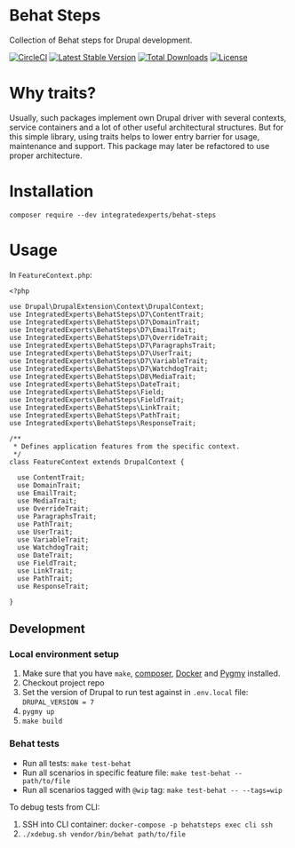 # Behat Steps
Collection of Behat steps for Drupal development.

[![CircleCI](https://circleci.com/gh/integratedexperts/behat-steps.svg?style=shield)](https://circleci.com/gh/integratedexperts/behat-steps)
[![Latest Stable Version](https://poser.pugx.org/integratedexperts/behat-steps/v/stable)](https://packagist.org/packages/integratedexperts/behat-steps)
[![Total Downloads](https://poser.pugx.org/integratedexperts/behat-steps/downloads)](https://packagist.org/packages/integratedexperts/behat-steps)
[![License](https://poser.pugx.org/integratedexperts/behat-steps/license)](https://packagist.org/packages/integratedexperts/behat-steps)

# Why traits?
Usually, such packages implement own Drupal driver with several contexts, service containers and a lot of other useful architectural structures.
But for this simple library, using traits helps to lower entry barrier for usage, maintenance and support. 
This package may later be refactored to use proper architecture. 

# Installation
`composer require --dev integratedexperts/behat-steps`

# Usage
In `FeatureContext.php`:

```
<?php

use Drupal\DrupalExtension\Context\DrupalContext;
use IntegratedExperts\BehatSteps\D7\ContentTrait;
use IntegratedExperts\BehatSteps\D7\DomainTrait;
use IntegratedExperts\BehatSteps\D7\EmailTrait;
use IntegratedExperts\BehatSteps\D7\OverrideTrait;
use IntegratedExperts\BehatSteps\D7\ParagraphsTrait;
use IntegratedExperts\BehatSteps\D7\UserTrait;
use IntegratedExperts\BehatSteps\D7\VariableTrait;
use IntegratedExperts\BehatSteps\D7\WatchdogTrait;
use IntegratedExperts\BehatSteps\D8\MediaTrait;
use IntegratedExperts\BehatSteps\DateTrait;
use IntegratedExperts\BehatSteps\Field;
use IntegratedExperts\BehatSteps\FieldTrait;
use IntegratedExperts\BehatSteps\LinkTrait;
use IntegratedExperts\BehatSteps\PathTrait;
use IntegratedExperts\BehatSteps\ResponseTrait;

/**
 * Defines application features from the specific context.
 */
class FeatureContext extends DrupalContext {

  use ContentTrait;
  use DomainTrait;
  use EmailTrait;
  use MediaTrait;
  use OverrideTrait;
  use ParagraphsTrait;
  use PathTrait;
  use UserTrait;
  use VariableTrait;
  use WatchdogTrait;
  use DateTrait;
  use FieldTrait;
  use LinkTrait;
  use PathTrait;
  use ResponseTrait;

}
```

## Development

### Local environment setup
1. Make sure that you have `make`, [composer](https://getcomposer.org/), [Docker](https://www.docker.com/) and [Pygmy](https://docs.amazee.io/local_docker_development/pygmy.html) installed.
2. Checkout project repo
3. Set the version of Drupal to run test against in `.env.local` file: `DRUPAL_VERSION = 7`
4. `pygmy up`
5. `make build`

### Behat tests
- Run all tests: `make test-behat`
- Run all scenarios in specific feature file: `make test-behat -- path/to/file`
- Run all scenarios tagged with `@wip` tag: `make test-behat -- --tags=wip`

To debug tests from CLI:
1. SSH into CLI container: `docker-compose -p behatsteps exec cli ssh`
2. `./xdebug.sh vendor/bin/behat path/to/file`

